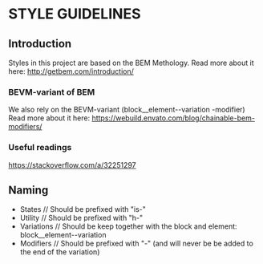 # STYLE GUIDELINES

## Introduction

Styles in this project are based on the BEM Methology.
Read more about it here: http://getbem.com/introduction/

### BEVM-variant of BEM

We also rely on the BEVM-variant (block__element--variation -modifier)
Read more about it here: https://webuild.envato.com/blog/chainable-bem-modifiers/

### Useful readings

https://stackoverflow.com/a/32251297

## Naming

- States       // Should be prefixed with "is-"
- Utility      // Should be prefixed with "h-"
- Variations   // Should be keep together with the block and element: block__element--variation
- Modifiers    // Should be prefixed with "-" (and will never be be added to the end of the variation)